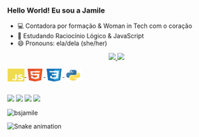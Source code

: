 ### Hello World! Eu sou a Jamile

- 💻 Contadora por formação & Woman in Tech com o coração
- 🌱 Estudando Raciocínio Lógico & JavaScript
- 😄 Pronouns: ela/dela (she/her)


<div align="center">
  <a href="https://github.com/bsjaamile">
  <img height="180em" src="https://github-readme-stats.vercel.app/api?username=bsjamile&show_icons=true&theme=dark&include_all_commits=true&count_private=true"/>
  <img height="180em" src="https://github-readme-stats.vercel.app/api/top-langs/?username=bsjamile&layout=compact&langs_count=7&theme=dark"/>
</div>
  
<div style="display: inline_block"><br>
  <img align="center" alt="Rafa-Js" height="30" width="40" src="https://raw.githubusercontent.com/devicons/devicon/master/icons/javascript/javascript-plain.svg">
  <img align="center" alt="Rafa-HTML" height="30" width="40" src="https://raw.githubusercontent.com/devicons/devicon/master/icons/html5/html5-original.svg">
  <img align="center" alt="Rafa-CSS" height="30" width="40" src="https://raw.githubusercontent.com/devicons/devicon/master/icons/css3/css3-original.svg">
  <img align="center" alt="Rafa-Python" height="30" width="40" src="https://raw.githubusercontent.com/devicons/devicon/master/icons/python/python-original.svg">

</div>
  
 ##
  
  <div>
  
  <a href = "mailto:jamilebarroso0@gmail.com"><img src="https://img.shields.io/badge/-Gmail-%23333?style=for-the-badge&logo=gmail&logoColor=white" target="_blank"></a>
  <a href="https://discord.com/channels/936361289947705345/936361292653006860" target="_blank"><img src="https://img.shields.io/badge/Discord-7289DA?style=for-the-badge&logo=discord&logoColor=white" target="_blank"></a> 
  <a href="https://www.linkedin.com/in/jamile-barroso" target="_blank"><img src="https://img.shields.io/badge/-LinkedIn-%230077B5?style=for-the-badge&logo=linkedin&logoColor=white" target="_blank"></a> 
  <a href = "https://medium.com/@jamilebarroso"><img src="https://img.shields.io/badge/Medium-12100E?style=for-the-badge&logo=medium&logoColor=white" target="_blank"></a>
    
<div align="left">
  <img src="https://komarev.com/ghpvc/?username=bsjamile&label=Profile%20views&color=0e75b6&style=flat" alt="bsjamile" />
</div>
  
  ![Snake animation](https://github.com/bsjamile/bsjamile/blob/output/github-contribution-grid-snake.svg)
    
  </div>
  
 
